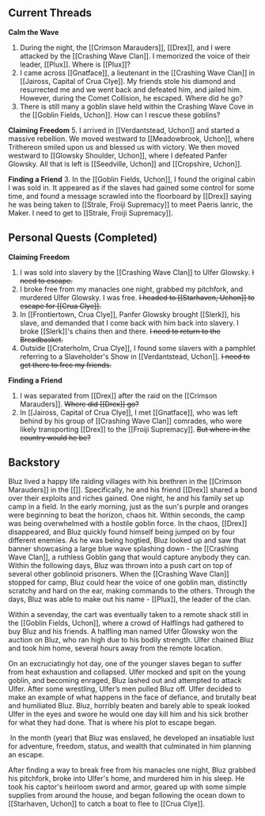 ## Current Threads

**Calm the Wave**
1. During the night, the [[Crimson Marauders]], [[Drex]], and I were attacked by the [[Crashing Wave Clan]]. I memorized the voice of their leader, [[Plux]]. Where is [[Plux]]?
 2. I came across [[Gnatface]], a lieutenant in the [[Crashing Wave Clan]] in [[Jaiross, Capital of Crua Clye]]. My friends stole his diamond and resurrected me and we went back and defeated him, and jailed him. However, during the Comet Collision, he escaped. Where did he go?
 3. There is still many a goblin slave held within the Crashing Wave Cove in the [[Goblin Fields, Uchon]]. How can I rescue these goblins?

**Claiming Freedom**
5. I arrived in [[Verdantstead, Uchon]] and started a massive rebellion. We moved westward to [[Meadowbrook, Uchon]], where Trithereon smiled upon us and blessed us with victory. We then moved westward to [[Glowsky Shoulder, Uchon]], where I defeated Panfer Glowsky. All that is left is [[Seedville, Uchon]] and [[Cropshire, Uchon]].

**Finding a Friend**
3. In the [[Goblin Fields, Uchon]], I found the original cabin I was sold in. It appeared as if the slaves had gained some control for some time, and found a message scrawled into the floorboard by [[Drex]] saying he was being taken to [[Strale, Froiji Supremacy]] to meet Paeris Ianric, the Maker. I need to get to [[Strale, Froiji Supremacy]].

## Personal Quests (Completed)

**Claiming Freedom**
1. I was sold into slavery by the [[Crashing Wave Clan]] to Ulfer Glowsky. ~~I need to escape.~~
2. I broke free from my manacles one night, grabbed my pitchfork, and murdered Ulfer Glowsky. I was free. ~~I headed to [[Starhaven, Uchon]] to escape for [[Crua Clye]].~~
3. In [[Frontiertown, Crua Clye]], Panfer Glowsky brought [[Slerk]], his slave, and demanded that I come back with him back into slavery. I broke [[Slerk]]'s chains then and there. ~~I need to return to the Breadbasket.~~
4. Outside [[Craterholm, Crua Clye]], I found some slavers with a pamphlet referring to a Slaveholder's Show in [[Verdantstead, Uchon]]. ~~I need to get there to free my friends.~~

**Finding a Friend**
1. I was separated from [[Drex]] after the raid on the [[Crimson Marauders]]. ~~Where did [[Drex]] go?~~
2. In [[Jaiross, Capital of Crua Clye]], I met [[Gnatface]], who was left behind by his group of [[Crashing Wave Clan]] comrades, who were likely transporting [[Drex]] to the [[Froiji Supremacy]]. ~~But where in the country would he be?~~

## Backstory
Bluz lived a happy life raiding villages with his brethren in the [[Crimson Marauders]] in the [[]]. Specifically, he and his friend [[Drex]] shared a bond over their exploits and riches gained. One night, he and his family set up camp in a field. In the early morning, just as the sun's purple and oranges were beginning to beat the horizon, chaos hit. Within seconds, the camp was being overwhelmed with a hostile goblin force. In the chaos, [[Drex]] disappeared, and Bluz quickly found himself being jumped on by four different enemies. As he was being hogtied, Bluz looked up and saw that banner showcasing a large blue wave splashing down - the [[Crashing Wave Clan]], a ruthless Goblin gang that would capture anybody they can. Within the following days, Bluz was thrown into a push cart on top of several other goblinoid prisoners. When the [[Crashing Wave Clan]] stopped for camp, Bluz could hear the voice of one goblin man, distinctly scratchy and hard on the ear, making commands to the others. Through the days, Bluz was able to make out his name - [[Plux]], the leader of the clan. 

Within a sevenday, the cart was eventually taken to a remote shack still in the [[Goblin Fields, Uchon]], where a crowd of Halflings had gathered to buy Bluz and his friends. A halfling man named Ulfer Glowsky won the auction on Bluz, who ran high due to his bodily strength. Ulfer chained Bluz and took him home, several hours away from the remote location. 

On an excruciatingly hot day, one of the younger slaves began to suffer from heat exhaustion and collapsed. Ulfer mocked and spit on the young goblin, and becoming enraged, Bluz lashed out and attempted to attack Ulfer. After some wrestling, Ulfer’s men pulled Bluz off. Ulfer decided to make an example of what happens in the face of defiance, and brutally beat and humiliated Bluz. Bluz, horribly beaten and barely able to speak looked Ulfer in the eyes and swore he would one day kill him and his sick brother for what they had done. That is where his plot to escape began. 

 In the month (year) that Bluz was enslaved, he developed an insatiable lust for adventure, freedom, status, and wealth that culminated in him planning an escape.  

After finding a way to break free from his manacles one night, Bluz grabbed his pitchfork, broke into Ulfer's home, and murdered him in his sleep. He took his captor's heirloom sword and armor, geared up with some simple supplies from around the house, and began following the ocean down to [[Starhaven, Uchon]] to catch a boat to flee to [[Crua Clye]].